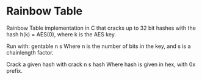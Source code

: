 Rainbow Table
============
Rainbow Table implementation in C that cracks up to 32 bit hashes with the hash h(k) = AES(0), where k is the AES key. 

Run with:
gentable n s
Where n is the number of bits in the key, and s is a chainlength factor. 

Crack a given hash with
crack n s hash
Where hash is given in hex, with 0x prefix. 